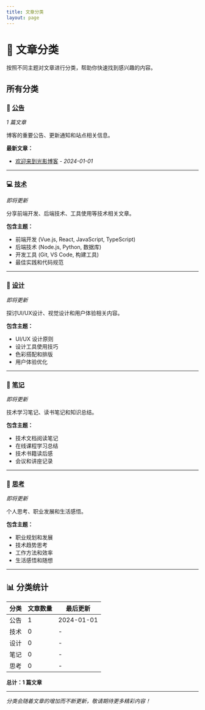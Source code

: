 ```yaml
---
title: 文章分类
layout: page
---
```


# 📂 文章分类

按照不同主题对文章进行分类，帮助你快速找到感兴趣的内容。

## 所有分类

### 📢 [公告](/categories/公告)
*1 篇文章*

博客的重要公告、更新通知和站点相关信息。

**最新文章：**
- [欢迎来到光影博客](/posts/welcome) - *2024-01-01*

---

### 💻 [技术](/categories/技术)
*即将更新*

分享前端开发、后端技术、工具使用等技术相关文章。

**包含主题：**
- 前端开发 (Vue.js, React, JavaScript, TypeScript)
- 后端技术 (Node.js, Python, 数据库)
- 开发工具 (Git, VS Code, 构建工具)
- 最佳实践和代码规范

---

### 🎨 [设计](/categories/设计)
*即将更新*

探讨UI/UX设计、视觉设计和用户体验相关内容。

**包含主题：**
- UI/UX 设计原则
- 设计工具使用技巧
- 色彩搭配和排版
- 用户体验优化

---

### 📝 [笔记](/categories/笔记)
*即将更新*

技术学习笔记、读书笔记和知识总结。

**包含主题：**
- 技术文档阅读笔记
- 在线课程学习总结
- 技术书籍读后感
- 会议和讲座记录

---

### 💭 [思考](/categories/思考)
*即将更新*

个人思考、职业发展和生活感悟。

**包含主题：**
- 职业规划和发展
- 技术趋势思考
- 工作方法和效率
- 生活感悟和随想

---

## 📊 分类统计

| 分类 | 文章数量 | 最后更新 |
|------|----------|----------|
| 公告 | 1 | 2024-01-01 |
| 技术 | 0 | - |
| 设计 | 0 | - |
| 笔记 | 0 | - |
| 思考 | 0 | - |

**总计：1 篇文章**

---

*分类会随着文章的增加而不断更新，敬请期待更多精彩内容！*